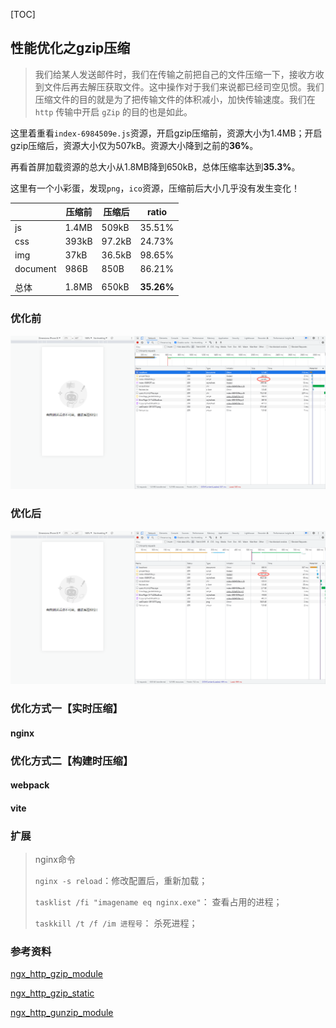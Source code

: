 [TOC]

## 性能优化之gzip压缩



> 我们给某人发送邮件时，我们在传输之前把自己的文件压缩一下，接收方收到文件后再去解压获取文件。这中操作对于我们来说都已经司空见惯。我们压缩文件的目的就是为了把传输文件的体积减小，加快传输速度。我们在 `http` 传输中开启 `gZip` 的目的也是如此。



这里着重看`index-6984509e.js`资源，开启gzip压缩前，资源大小为1.4MB；开启gzip压缩后，资源大小仅为507kB。资源大小降到之前的**36%**。

再看首屏加载资源的总大小从1.8MB降到650kB，总体压缩率达到**35.3%**。

这里有一个小彩蛋，发现`png`，`ico`资源，压缩前后大小几乎没有发生变化！

|          | 压缩前 | 压缩后 | ratio      |
| -------- | ------ | ------ | ---------- |
| js       | 1.4MB  | 509kB  | 35.51%     |
| css      | 393kB  | 97.2kB | 24.73%     |
| img      | 37kB   | 36.5kB | 98.65%     |
| document | 986B   | 850B   | 86.21%     |
|          |        |        |            |
| 总体     | 1.8MB  | 650kB  | **35.26%** |



### 优化前

![image-20230321164948260](imgs\gzip优化前.png)



### 优化后

![image-20230321165840105](imgs\gzip优化后.png)



### 优化方式一【实时压缩】

#### nginx



### 优化方式二【构建时压缩】

#### webpack

#### vite



### 扩展

> nginx命令
>
> `nginx -s reload`：修改配置后，重新加载；
>
> `tasklist /fi "imagename eq nginx.exe"`： 查看占用的进程；
>
> `taskkill /t /f /im 进程号`： 杀死进程；



### 参考资料

[ngx_http_gzip_module](http://nginx.org/en/docs/http/ngx_http_gzip_module.html)

[ngx_http_gzip_static](http://nginx.org/en/docs/http/ngx_http_gzip_static_module.html)

[ngx_http_gunzip_module](https://nginx.org/en/docs/http/ngx_http_gunzip_module.html)
